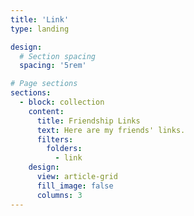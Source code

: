 ```yaml
---
title: 'Link'
type: landing

design:
  # Section spacing
  spacing: '5rem'

# Page sections
sections:
  - block: collection
    content:
      title: Friendship Links
      text: Here are my friends' links.
      filters:
        folders:
          - link
    design:
      view: article-grid
      fill_image: false
      columns: 3
---
```

